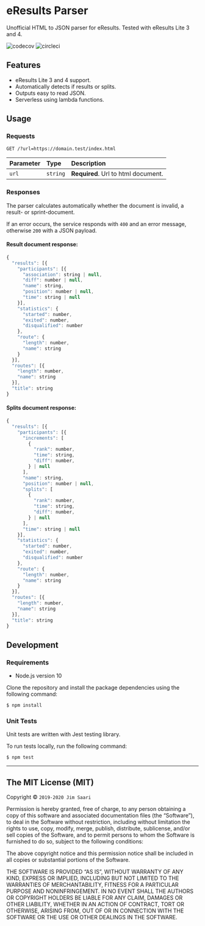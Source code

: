 # eResults Parser

Unofficial HTML to JSON parser for eResults. Tested with eResults Lite 3 and 4.

![codecov](https://img.shields.io/codecov/c/github/jsaari97/eresults-parser)
![circleci](https://img.shields.io/circleci/build/github/jsaari97/eresults-parser/master)

## Features

- eResults Lite 3 and 4 support.
- Automatically detects if results or splits.
- Outputs easy to read JSON.
- Serverless using lambda functions.

## Usage

### Requests

```http
GET /?url=https://domain.test/index.html
```

| Parameter | Type | Description |
| :--- | :--- | :--- |
| `url` | `string` | **Required**. Url to html document. |

### Responses

The parser calculates automatically whether the document is invalid, a result- or sprint-document.

If an error occurs, the service responds with `400` and an error message, otherwise `200` with a JSON payload.


#### Result document response:

```javascript
{
  "results": [{
    "participants": [{
      "association": string | null,
      "diff": number | null,
      "name": string,
      "position": number | null,
      "time": string | null
    }],
    "statistics": {
      "started": number,
      "exited": number,
      "disqualified": number
    },
    "route": {
      "length": number,
      "name": string
    }
  }],
  "routes": [{
    "length": number,
    "name": string
  }],
  "title": string
}
```

#### Splits document response:

```javascript
{
  "results": [{
    "participants": [{
      "increments": [
        {
          "rank": number,
          "time": string,
          "diff": number,
        } | null
      ],
      "name": string,
      "position": number | null,
      "splits": [
        {
          "rank": number,
          "time": string,
          "diff": number,
        } | null
      ],
      "time": string | null
    }],
    "statistics": {
      "started": number,
      "exited": number,
      "disqualified": number
    },
    "route": {
      "length": number,
      "name": string
    }
  }],
  "routes": [{
    "length": number,
    "name": string
  }],
  "title": string
}
```

## Development

### Requirements

- Node.js version 10

Clone the repository and install the package dependencies using the following command:

```bash
$ npm install
```

### Unit Tests

Unit tests are written with Jest testing library.

To run tests locally, run the following command:

```bash
$ npm test
```

---
## The MIT License (MIT)

Copyright © `2019-2020 Jim Saari`

Permission is hereby granted, free of charge, to any person
obtaining a copy of this software and associated documentation
files (the “Software”), to deal in the Software without
restriction, including without limitation the rights to use,
copy, modify, merge, publish, distribute, sublicense, and/or sell
copies of the Software, and to permit persons to whom the
Software is furnished to do so, subject to the following
conditions:

The above copyright notice and this permission notice shall be
included in all copies or substantial portions of the Software.

THE SOFTWARE IS PROVIDED “AS IS”, WITHOUT WARRANTY OF ANY KIND,
EXPRESS OR IMPLIED, INCLUDING BUT NOT LIMITED TO THE WARRANTIES
OF MERCHANTABILITY, FITNESS FOR A PARTICULAR PURPOSE AND
NONINFRINGEMENT. IN NO EVENT SHALL THE AUTHORS OR COPYRIGHT
HOLDERS BE LIABLE FOR ANY CLAIM, DAMAGES OR OTHER LIABILITY,
WHETHER IN AN ACTION OF CONTRACT, TORT OR OTHERWISE, ARISING
FROM, OUT OF OR IN CONNECTION WITH THE SOFTWARE OR THE USE OR
OTHER DEALINGS IN THE SOFTWARE.
